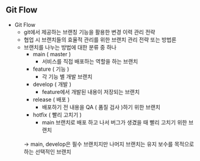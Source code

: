 ## Git Flow
- Git Flow
  - git에서 제공하는 브랜칭 기능을 활용한 변경 이력 관리 전략
  - 협업 시 브랜치들의 효율적 관리를 위한 브랜치 관리 전략 또는 방법론
  - 브랜치를 나누는 방법에 대한 분류 중 하나
    - main ( master )
      - 서비스를 직접 배포하는 역할을 하는 브랜치
    - feature ( 기능 )
      - 각 기능 별 개발 브랜치
    - develop ( 개발 )
      - feature에서 개발된 내용이 저장되는 브랜치
    - release ( 배포 )
      - 배포하기 전 내용을 QA ( 품질 검사 )하기 위한 브랜치
    - hotfix ( 빨리 고치기 )
      - main 브랜치로 배포 하고 나서 버그가 생겼을 때 빨리 고치기 위한 브랜치
      <br>
    → main, develop은 필수 브랜치지만 나머지 브랜치는 유지 보수를 목적으로 하는 선택적인 브랜치
